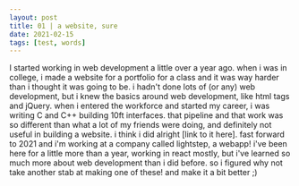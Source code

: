 ```yaml
---
layout: post
title: 01 | a website, sure
date: 2021-02-15
tags: [test, words]
---
```


I started working in web development a little over a year ago. when i was in college, i made a website for a portfolio for a class and it was way harder than i thought it was going to be. i hadn't done lots of (or any) web development, but i knew the basics around web development, like html tags and jQuery. when i entered the workforce and started my career, i was writing C and C++ building 10ft interfaces. that pipeline and that work was so different than what a lot of my friends were doing, and definitely not useful in building a website. i think i did alright [link to it here]. fast forward to 2021 and i'm working at a company called lightstep, a webapp! i've been here for a little more than a year, working in react mostly, but i've learned so much more about web development than i did before. so i figured why not take another stab at making one of these! and make it a bit better ;)
